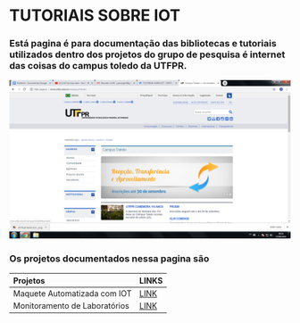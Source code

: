 # TUTORIAIS SOBRE IOT

### Está pagina é para documentação das bibliotecas e tutoriais utilizados dentro dos projetos do grupo de pesquisa é internet das coisas do campus toledo da UTFPR.

![](.gitbook/assets/image%20%2812%29.png)

### Os projetos documentados nessa pagina são

| Projetos | LINKS |
| :--- | :--- |
| Maquete Automatizada com IOT  | [LINK](https://github.com/juanengml/Maquete_Home_UTFPR) |
| Monitoramento de Laboratórios  | [LINK](https://github.com/juanengml/Sistema_de_Monitoramento_de_Salas_GPIOT-UTFPR-TD)  |



